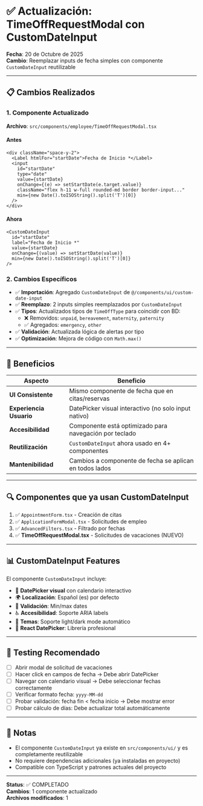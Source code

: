 # ✅ Actualización: TimeOffRequestModal con CustomDateInput

**Fecha**: 20 de Octubre de 2025  
**Cambio**: Reemplazar inputs de fecha simples con componente `CustomDateInput` reutilizable

---

## 📋 Cambios Realizados

### 1. Componente Actualizado
**Archivo**: `src/components/employee/TimeOffRequestModal.tsx`

#### Antes
```tsx
<div className="space-y-2">
  <Label htmlFor="startDate">Fecha de Inicio *</Label>
  <input
    id="startDate"
    type="date"
    value={startDate}
    onChange={(e) => setStartDate(e.target.value)}
    className="flex h-11 w-full rounded-md border border-input..."
    min={new Date().toISOString().split('T')[0]}
  />
</div>
```

#### Ahora
```tsx
<CustomDateInput
  id="startDate"
  label="Fecha de Inicio *"
  value={startDate}
  onChange={(value) => setStartDate(value)}
  min={new Date().toISOString().split('T')[0]}
/>
```

### 2. Cambios Específicos

- ✅ **Importación**: Agregado `CustomDateInput` de `@/components/ui/custom-date-input`
- ✅ **Reemplazo**: 2 inputs simples reemplazados por `CustomDateInput`
- ✅ **Tipos**: Actualizados tipos de `TimeOffType` para coincidir con BD:
  - ❌ Removidos: `unpaid`, `bereavement`, `maternity`, `paternity`
  - ✅ Agregados: `emergency`, `other`
- ✅ **Validación**: Actualizada lógica de alertas por tipo
- ✅ **Optimización**: Mejora de código con `Math.max()`

---

## 🎯 Beneficios

| Aspecto | Beneficio |
|---------|-----------|
| **UI Consistente** | Mismo componente de fecha que en citas/reservas |
| **Experiencia Usuario** | DatePicker visual interactivo (no solo input nativo) |
| **Accesibilidad** | Componente está optimizado para navegación por teclado |
| **Reutilización** | `CustomDateInput` ahora usado en 4+ componentes |
| **Mantenibilidad** | Cambios a componente de fecha se aplican en todos lados |

---

## 🔍 Componentes que ya usan CustomDateInput

1. ✅ `AppointmentForm.tsx` - Creación de citas
2. ✅ `ApplicationFormModal.tsx` - Solicitudes de empleo
3. ✅ `AdvancedFilters.tsx` - Filtrado por fechas
4. ✅ **TimeOffRequestModal.tsx** - Solicitudes de vacaciones (NUEVO)

---

## 📊 CustomDateInput Features

El componente `CustomDateInput` incluye:

- 📅 **DatePicker visual** con calendario interactivo
- 🌍 **Localización**: Español (es) por defecto
- 📆 **Validación**: Min/max dates
- ♿ **Accesibilidad**: Soporte ARIA labels
- 🎨 **Temas**: Soporte light/dark mode automático
- 🔄 **React DatePicker**: Librería profesional

---

## 🧪 Testing Recomendado

- [ ] Abrir modal de solicitud de vacaciones
- [ ] Hacer click en campos de fecha → Debe abrir DatePicker
- [ ] Navegar con calendario visual → Debe seleccionar fechas correctamente
- [ ] Verificar formato fecha: `yyyy-MM-dd`
- [ ] Probar validación: fecha fin < fecha inicio → Debe mostrar error
- [ ] Probar cálculo de días: Debe actualizar total automáticamente

---

## 📝 Notas

- El componente `CustomDateInput` ya existe en `src/components/ui/` y es completamente reutilizable
- No requiere dependencias adicionales (ya instaladas en proyecto)
- Compatible con TypeScript y patrones actuales del proyecto

---

**Status**: ✅ COMPLETADO  
**Cambios**: 1 componente actualizado  
**Archivos modificados**: 1
